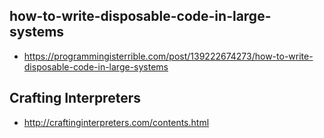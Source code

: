 ##  how-to-write-disposable-code-in-large-systems
- https://programmingisterrible.com/post/139222674273/how-to-write-disposable-code-in-large-systems


## Crafting Interpreters
- http://craftinginterpreters.com/contents.html
